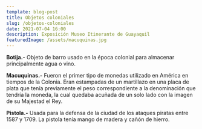```yaml
---
template: blog-post
title: Objetos coloniales
slug: /objetos-coloniales
date: 2021-07-04 16:00
description: Exposición Museo Itinerante de Guayaquil
featuredImage: /assets/macuquinas.jpg
---
```

**Botija.-** Objeto de barro usado en la época colonial para almacenar principalmente agua o vino.  

**Macuquinas.-** Fueron el primer tipo de monedas utilizado en América en tiempos de la Colonia. Eran estampadas de un martillazo en una placa de plata que tenía previamente el peso correspondiente a la denominación que tendría la moneda, la cual quedaba acuñada de un solo lado con la imagen de su Majestad el Rey.

**Pistola.-** Usada para la defensa de la ciudad de los ataques piratas entre 1587 y 1709. La pistola tenía mango de madera y cañón de hierro.
